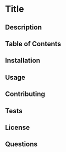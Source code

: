# Title

## Description

## Table of Contents

## Installation

## Usage

## Contributing

## Tests

## License

## Questions